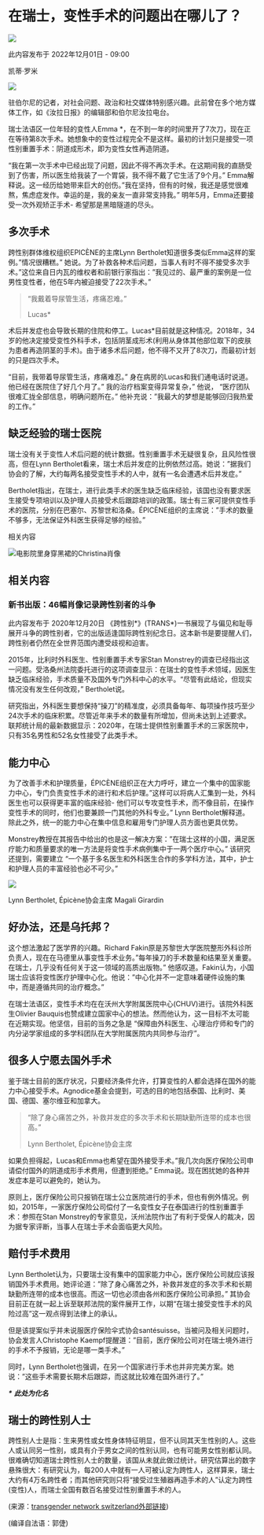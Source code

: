 # 在瑞士，变性手术的问题出在哪儿了？

![](https://www.swissinfo.ch/content/wp-content/uploads/sites/13/2022/11/7c0af69e324c2895f41e2a48fe6eba25-483465064_highres-data.jpg?ver=b8383bae)

此内容发布于 2022年12月01日 - 09:00

凯蒂·罗米

![](https://www.swissinfo.ch/content/wp-content/uploads/sites/13/2023/12/katy-romy-profileImage-42390267.png?ver=04173011)

驻伯尔尼的记者，对社会问题、政治和社交媒体特别感兴趣。此前曾在多个地方媒体工作，如《汝拉日报》的编辑部和伯尔尼汝拉电台。

瑞士法语区一位年轻的变性人Emma *，在不到一年的时间里开了7次刀，现在正在等待第8次手术。她想象中的变性过程完全不是这样。最初的计划只是接受一项性别重置手术：阴道成形术，即为变性女性再造阴道。

“我在第一次手术中已经出现了问题，因此不得不再次手术。在这期间我的直肠受到了伤害，所以医生给我装了一个胃袋，我不得不戴了它生活了9个月。” Emma解释说。这一经历给她带来巨大的创伤。”我在坚持，但有的时候，我还是感觉很难熬，焦虑症发作。幸运的是，我的亲友一直非常支持我。” 明年5月，Emma还要接受一次外观矫正手术- 希望那是黑暗隧道的尽头。

## 多次手术

跨性别群体维权组织EPICÈNE的主席Lynn Bertholet知道很多类似Emma这样的案例。”情况很糟糕。” 她说。为了补救各种术后问题，当事人有时不得不接受多次手术。”这位来自日内瓦的维权者和前银行家指出：”我见过的、最严重的案例是一位男性变性者，他在5年内被迫接受了22次手术。”

> “我戴着导尿管生活，疼痛忍难。”
> 
> Lucas*

术后并发症也会导致长期的住院和停工。Lucas*目前就是这种情况。2018年，34岁的他决定接受变性外科手术，包括阴茎成形术(利用从身体其他部位取下的皮肤为患者再造阴茎的手术)。由于诸多术后问题，他不得不又开了8次刀，而最初计划的只是四次手术。

“目前，我带着导尿管生活，疼痛难忍。” 身在病房的Lucas和我们通电话时说道。他已经在医院住了好几个月了。” 我的治疗档案变得异常复杂，” 他说， “医疗团队很难汇拢全部信息，明确问题所在。” 他补充说：”我最大的梦想是能够回归我热爱的工作。”

## 缺乏经验的瑞士医院

瑞士没有关于变性人术后问题的统计数据。性别重置手术无疑很复杂，且风险性很高，但在Lynn Bertholet看来，瑞士术后并发症的比例依然过高。她说：”据我们协会的了解，大约每两名接受变性手术的人中，就有一名会遭遇术后并发症。”

Bertholet指出，在瑞士，进行此类手术的医生缺乏临床经验，该国也没有要求医生接受专项培训以及护理人员接受术后跟踪培训的政策。瑞士有三家可提供变性手术的医院，分别在巴塞尔、苏黎世和洛桑。ÉPICÈNE组织的主席说：”手术的数量不够多，无法保证外科医生获得足够的经验。”

相关内容

![电影院里身穿黑裙的Christina肖像](https://www.swissinfo.ch/content/wp-content/uploads/sites/13/2020/11/04cba6e5fdb21eaef68f0dbb60a4dbe1-portrait-5-data.jpg?ver=76f1f5e3)

## 相关内容

### 新书出版：46幅肖像记录跨性别者的斗争

此内容发布于 2020年12月20日 《跨性别*》(TRANS*)一书展现了与偏见和耻辱展开斗争的跨性别者，它的出版适逢国际跨性别纪念日。这本新书是要提醒人们，跨性别者仍然在全世界范围内遭受歧视和迫害。

2015年，比利时外科医生、性别重置手术专家Stan Monstrey的调查已经指出这一问题。受洛桑州法院委托进行的这项调查显示：在瑞士的变性手术领域，因医生缺乏临床经验，手术质量不及国外专门外科中心的水平。“尽管有此结论，但现实情况没有发生任何改观，” Bertholet说。

研究指出，外科医生要想保持“操刀”的精准度，必须具备每年、每项操作技巧至少24次手术的临床积累。尽管近年来手术的数量有所增加，但尚未达到上述要求。联邦统计局的最新数据显示：2020年，在瑞士提供性别重置手术的三家医院中，只有35名男性和52名女性接受了此类手术。

## 能力中心

为了改善手术和护理质量，ÉPICÈNE组织正在大力呼吁，建立一个集中的国家能力中心，专门负责变性手术的进行和术后护理。”这样可以将病人汇集到一处，外科医生也可以获得更丰富的临床经验- 他们可以专攻变性手术，而不像目前，在操作变性手术的同时，他们也要兼顾一门其他的外科专业。” Lynn Bertholet解释道。除此之外，统一的能力中心在集中信息和雇用专门护理人员方面也更具优势。

Monstrey教授在其报告中给出的也是这一解决方案：”在瑞士这样的小国，满足医疗能力和质量要求的唯一方法是将变性手术病例集中于一两个医疗中心。” 该研究还提到，需要建立 “一个基于多名医生和外科医生合作的多学科方法，其中，护士和护理人员的丰富经验也必不可少。”

![](https://www.swissinfo.ch/content/wp-content/uploads/sites/13/2020/11/a8149258febfae01d6dc4c263c7d0c29-lynnbertholet-data.jpg?ver=34256d7a)

Lynn Bertholet, Épicène协会主席 Magali Girardin

## 好办法，还是乌托邦？

这个想法激起了医学界的兴趣。Richard Fakin原是苏黎世大学医院整形外科诊所负责人，现在在马德里从事变性手术业务。”每年操刀的手术数量和结果至关重要。在瑞士，几乎没有任何关于这一领域的高质出版物。” 他感叹道。Fakin认为，小国瑞士应该将变性医疗护理中心化。他说：”中心化并不一定意味着硬件设施的集中，而是遵循共同的治疗概念。”

在瑞士法语区，变性手术均在在沃州大学附属医院中心(CHUV)进行。该院外科医生Olivier Bauquis也赞成建立国家中心的想法。然而他认为，这一目标不太可能在近期实现。他坚信，目前的当务之急是 “保障由外科医生、心理治疗师和专门的内分泌学家组成的多学科团队在大学附属医院内共同参与治疗”。

## 很多人宁愿去国外手术

鉴于瑞士目前的医疗状况，只要经济条件允许，打算变性的人都会选择在国外的能力中心接受手术。Agnodice基金会提到，可选的目的地包括泰国、比利时、美国、德国、塞尔维亚和加拿大。

> “除了身心痛苦之外，补救并发症的多次手术和长期缺勤所连带的成本也很高。”
> 
> Lynn Bertholet, Épicène协会主席 

如果负担得起，Lucas和Emma也希望在国外接受手术。”我几次向医疗保险公司申请偿付国外的阴道成形手术费用，但遭到拒绝。” Emma说。现在困扰她的各种并发症本是可以避免的，她认为。

原则上，医疗保险公司只报销在瑞士公立医院进行的手术，但也有例外情况。例如，2015年，一家医疗保险公司偿付了一名变性女子在泰国进行的性别重置手术：参照在Stan Monstrey的专家意见，沃州法院作出了有利于受保人的裁决，因为据专家评断，当事人在瑞士手术会面临更大风险。

## 赔付手术费用

Lynn Bertholet认为，只要瑞士没有集中的国家能力中心，医疗保险公司就应该报销国外手术费用。她评论道：”除了身心痛苦之外，补救并发症的多次手术和长期缺勤所连带的成本也很高。而这一切也必须由各州和医疗保险公司承担。” 其协会目前正在就一起上诉至联邦法院的案件展开工作，以期“在瑞士接受变性手术的风险过高”这一观点得到法律上的承认。

但是该提案似乎并未说服医疗保险伞式协会santésuisse。当被问及相关问题时，协会发言人Christophe Kaempf提醒道：”目前，医疗保险公司对在瑞士境外进行的手术不予报销，无论是哪一类手术。”

同时，Lynn Bertholet也强调，在另一个国家进行手术也并非完美方案。她说：”这些手术需要长期术后跟踪，而这就比较难在国外进行了。”

**_\*_** **_此处为化名_**

## 瑞士的跨性别人士

跨性别人士是指：生来男性或女性身体特征明显，但不认同其天生性别的人。这些人或认同另一性别，或具有介于男女之间的性别认同，也有可能男女性别都认同。很难确切知道瑞士跨性别人士的数量，该国从未就此做过统计。研究估算出的数字悬殊很大：有研究认为，每200人中就有一人可被认定为跨性人，这样算来，瑞士大约有4万名跨性者；而其他研究则只将“接受过生殖器再造手术的人”认定为跨性(变性)人，而瑞士全国有数百名接受过性别重置手术的人。

(来源：[transgender network switzerland外部链接](https://www.tgns.ch/fr/information-2/))

(编译自法语：郭倢)